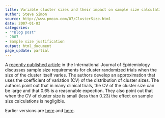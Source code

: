 ```yaml
---
title: Variable cluster sizes and their impact on sample size calculations
author: Steve Simon
source: http://www.pmean.com/07/ClusterSize.html
date: 2007-01-03
categories:
- "*Blog post"
- 2007
- Sample size justification
output: html_document
page_update: partial
---
```


A [recently published article][ije1] in the International Journal of Epidemiology discusses sample size requirements for cluster randomized trials when the size of the cluster itself varies. The authors develop an approximation that uses the coefficient of variation (CV) of the distribution of cluster sizes. The authors point out that in many clinical trials, the CV of the cluster size can be large and that 0.65 is a reasonable expection. They also point out that when the CV of cluster size is small (less than 0.23) the effect on sample size calculations is negligible.

Earlier versions are [here][sim1] and [here][sim2].

[sim1]: http://www.pmean.com/07/ClusterSize.html
[sim2]: http://new.pmean.com/variable-cluster-sizes/

[ije1]: http://ije.oxfordjournals.org/cgi/content/abstract/35/5/1292
